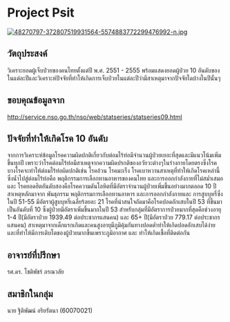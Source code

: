 # Project Psit
[![48270797-372807519931564-5574883772299476992-n.jpg](https://i.postimg.cc/h4YD10p5/48270797-372807519931564-5574883772299476992-n.jpg)](https://postimg.cc/mhQWb7xY)

## วัตถุประสงค์
วิเคราะยอดผู้เจ็บป่วยของคนไทยตั้งแต่ปี พ.ศ. 2551 - 2555 พร้อมแสดงยอดผู้ป่วย 10 อันดับของในแต่ละปีและวิเคราะห์ปัจจัยที่ทำให้เกิดการเจ็บป่วยในแต่ละปีว่ามีสาเหตุมาจากปัจจัยใดบ้างในปีนั้นๆ

## ขอบคุณข้อมูลจาก
http://service.nso.go.th/nso/web/statseries/statseries09.html

## ปัจจัยที่ทำให้เกิดโรค 10 อันดับ
   จากการวิเคราะห์ข้อมูลโรคความผิดปกติเกี่ยวกับต่อมไร้ท่อมีจำนวนผู้ป่วยเยอะที่สุดและมีแนวโน้มเพิ่มขึ้นทุกปี เพราะว่าโรคต่อมไร้ท่อมีสาเหตุจากความผิดปรกติของอวัยวะต่างๆในร่างกายโดยตรงซึ่งโรคบางโรคจะทำให้ต่อมไร้ท่อผิดปกติเช่น โรคอ้วน โรคมะเร็ง โรคเบาหวานสาเหตุที่ทำให้เกิดโรคเหล่านี้ซึ่งน้ำไปสู่ต่อมไร้ท่อคือ พฤติกรรมการเลือกทานอาหารของคนไทย และการออกกำลังกายที่ไม่สม่ำเสมอ และ โรคยอดฮิตอันดับสองคือโรคความดันโลหิตที่มีอัตราจำนวนผู้ป่วยเพิ่มขึ้นอย่างมากตลอด 10 ปี สาเหตุหลักมาจาก พันธุกรรม พฤติกรรมการเลือกทานอาหาร และการออกกำลังกายและ การสูบบุหรี่ซึ่งในปี 51-55 มีอัตราผู้สูบบุหรี่เฉลี่ยร้อยละ 21 โรคที่น่าสนใจถัดมาคือโรคปอดอักเสบในปี 53 ที่ขึ้นมาเป็นอันดับที่ 10 ซึ่งผู้ป่วยมีอัตราเพิ่มขึ้นมากในปี 53 สำหรับกลุ่มที่มีอัตราการป่วยมากที่สุดคือช่วงอายุ 1-4 ปี(มีอัตราป่วย 1939.49 ต่อประชากรแสนคน) และ 65+ ปี(มีอัตราป่วย 779.17 ต่อประชากรแสนคน)
สาเหตุมาจากเด็กแรกเกิดและคนสูงอายุมีภูมิคุ้มกันทางปอดต่ำทำให้เกิดปอดอักเสบได้ง่าย และที่ทำให้มีการเติบโตของผู้ป่วยมากขึ้นเพราะภูมิอากาศ และ ทำให้เกิดเชื้อที่ติดต่อกัน

## อาจารย์ที่ปรึกษา
รศ.ดร. โชติพัชร์ ภรณวลัย 

## สมาชิกในกลุ่ม
นาย ฐิติพัฒน์ อริยรัตนา (60070021)  
  
